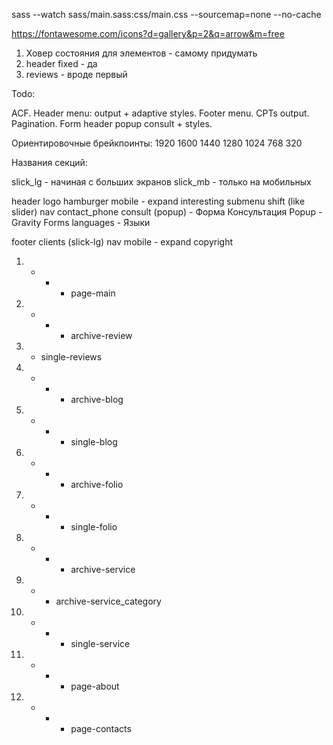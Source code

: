 
sass --watch sass/main.sass:css/main.css --sourcemap=none --no-cache

https://fontawesome.com/icons?d=gallery&p=2&q=arrow&m=free


1. Ховер состояния для элементов - самому придумать
2. header fixed - да
3. reviews - вроде первый

Todo:

ACF.
Header menu: output + adaptive styles.
Footer menu.
CPTs output.
Pagination.
Form header popup consult + styles.


Ориентировочные брейкпоинты:
1920
1600
1440
1280
1024
768
320

Названия секций:

slick_lg - начиная с больших экранов
slick_mb - только на мобильных

header
	logo
	hamburger
		mobile - expand
		interesting submenu shift (like slider)
	nav
	contact_phone
	consult (popup) - Форма Консультация Popup - Gravity Forms
	languages - Языки

footer
	clients (slick-lg)
	nav
		mobile - expand
	copyright



1. + + + page-main

2. + + + archive-review

3. - single-reviews

4. + + + archive-blog

5. + + + single-blog

6. + + + archive-folio

7. + + + single-folio

8. + + +  archive-service

9. + + archive-service_category

10. + + + single-service

11. + + + page-about

12. + + + page-contacts


<?php
	/*
	* Template Name: Keentegro | page-home
	* Template Post Type: page
	*/
?>

<?php get_header(); ?>


<?= B_IMG_DIR; ?>


<?php wp_footer(); ?>
<?php get_footer(); ?>